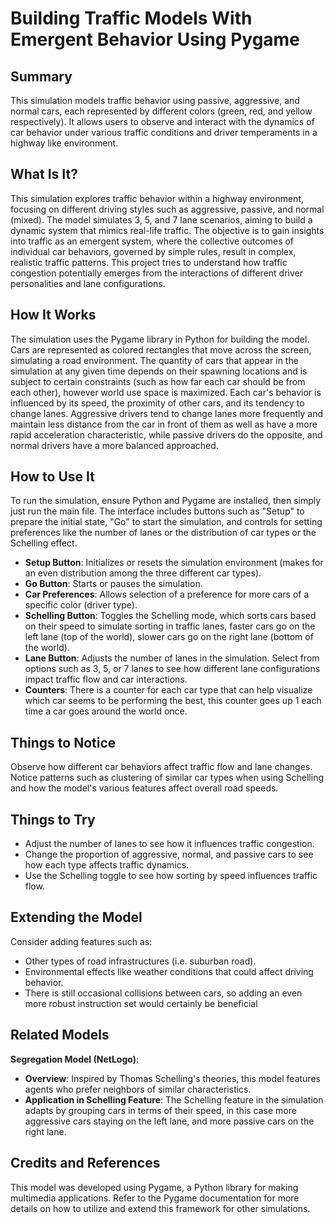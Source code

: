 # Building Traffic Models With Emergent Behavior Using Pygame

## Summary
This simulation models traffic behavior using passive, aggressive, and normal cars, each represented by different colors (green, red, and yellow respectively). It allows users to observe and interact with the dynamics of car behavior under various traffic conditions and driver temperaments in a highway like environment.

## What Is It?
This simulation explores traffic behavior within a highway environment, focusing on different driving styles such as aggressive, passive, and normal (mixed). The model simulates 3, 5, and 7 lane scenarios, aiming to build a dynamic system that mimics real-life traffic. The objective is to gain insights into traffic as an emergent system, where the collective outcomes of individual car behaviors, governed by simple rules, result in complex, realistic traffic patterns. This project tries to understand how traffic congestion potentially emerges from the interactions of different driver personalities and lane configurations.

## How It Works
The simulation uses the Pygame library in Python for building the model. Cars are represented as colored rectangles that move across the screen, simulating a road environment. The quantity of cars that appear in the simulation at any given time depends on their spawning locations and is subject to certain constraints (such as how far each car should be from each other), however world use space is maximized. Each car's behavior is influenced by its speed, the proximity of other cars, and its tendency to change lanes. Aggressive drivers tend to change lanes more frequently and maintain less distance from the car in front of them as well as have a more rapid acceleration characteristic, while passive drivers do the opposite, and normal drivers have a more balanced approached.

## How to Use It
To run the simulation, ensure Python and Pygame are installed, then simply just run the main file. The interface includes buttons such as "Setup" to prepare the initial state, "Go" to start the simulation, and controls for setting preferences like the number of lanes or the distribution of car types or the Schelling effect.

- **Setup Button**: Initializes or resets the simulation environment (makes for an even distribution among the three different car types).
- **Go Button**: Starts or pauses the simulation.
- **Car Preferences**: Allows selection of a preference for more cars of a specific color (driver type).
- **Schelling Button**: Toggles the Schelling mode, which sorts cars based on their speed to simulate sorting in traffic lanes, faster cars go on the left lane (top of the world), slower cars go on the right lane (bottom of the world). 
- **Lane Button**: Adjusts the number of lanes in the simulation. Select from options such as 3, 5, or 7 lanes to see how different lane configurations impact traffic flow and car interactions.
- **Counters**: There is a counter for each car type that can help visualize which car seems to be performing the best, this counter goes up 1 each time a car goes around the world once.

## Things to Notice
Observe how different car behaviors affect traffic flow and lane changes. Notice patterns such as clustering of similar car types when using Schelling and how the model's various features affect overall road speeds.

## Things to Try
- Adjust the number of lanes to see how it influences traffic congestion.
- Change the proportion of aggressive, normal, and passive cars to see how each type affects traffic dynamics.
- Use the Schelling toggle to see how sorting by speed influences traffic flow.

## Extending the Model
Consider adding features such as:
- Other types of road infrastructures (i.e. suburban road).
- Environmental effects like weather conditions that could affect driving behavior.
- There is still occasional collisions between cars, so adding an even more robust instruction set would certainly be beneficial

## Related Models

**Segregation Model (NetLogo)**:

-   **Overview**: Inspired by Thomas Schelling's theories, this model features agents who prefer neighbors of similar characteristics.
-   **Application in Schelling Feature**: The Schelling feature in the simulation adapts by grouping cars in terms of their speed, in this case more aggressive cars staying on the left lane, and more passive cars on the right lane.

## Credits and References
This model was developed using Pygame, a Python library for making multimedia applications. Refer to the Pygame documentation for more details on how to utilize and extend this framework for other simulations.

